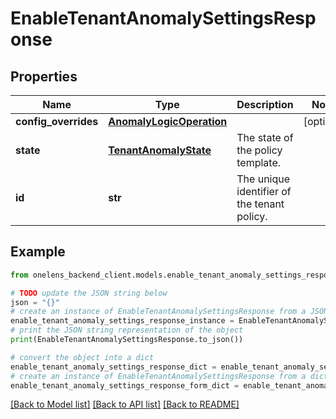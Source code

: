 # EnableTenantAnomalySettingsResponse


## Properties

Name | Type | Description | Notes
------------ | ------------- | ------------- | -------------
**config_overrides** | [**AnomalyLogicOperation**](AnomalyLogicOperation.md) |  | [optional] 
**state** | [**TenantAnomalyState**](TenantAnomalyState.md) | The state of the policy template. | 
**id** | **str** | The unique identifier of the tenant policy. | 

## Example

```python
from onelens_backend_client.models.enable_tenant_anomaly_settings_response import EnableTenantAnomalySettingsResponse

# TODO update the JSON string below
json = "{}"
# create an instance of EnableTenantAnomalySettingsResponse from a JSON string
enable_tenant_anomaly_settings_response_instance = EnableTenantAnomalySettingsResponse.from_json(json)
# print the JSON string representation of the object
print(EnableTenantAnomalySettingsResponse.to_json())

# convert the object into a dict
enable_tenant_anomaly_settings_response_dict = enable_tenant_anomaly_settings_response_instance.to_dict()
# create an instance of EnableTenantAnomalySettingsResponse from a dict
enable_tenant_anomaly_settings_response_form_dict = enable_tenant_anomaly_settings_response.from_dict(enable_tenant_anomaly_settings_response_dict)
```
[[Back to Model list]](../README.md#documentation-for-models) [[Back to API list]](../README.md#documentation-for-api-endpoints) [[Back to README]](../README.md)


